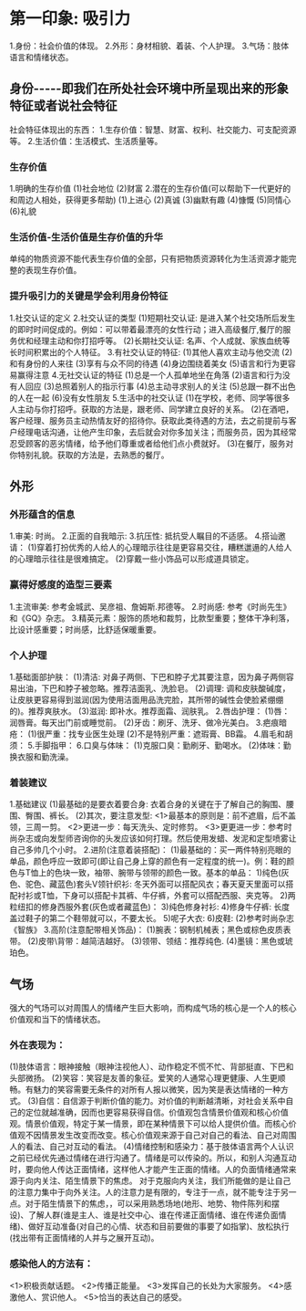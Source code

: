 # 第一印象: 吸引力
1.身份：社会价值的体现。
2.外形：身材相貌、着装、个人护理。
3.气场：肢体语言和情绪状态。

## 身份-----即我们在所处社会环境中所呈现出来的形象特征或者说社会特征
社会特征体现出的东西：
  1.生存价值：智慧、财富、权利、社交能力、可支配资源等。
  2.生活价值：生活模式、生活质量等。
###  生存价值
1.明确的生存价值
  (1)社会地位
  (2)财富
2.潜在的生存价值(可以帮助下一代更好的和周边人相处，获得更多帮助)
  (1)上进心
  (2)真诚
  (3)幽默有趣
  (4)慷慨
  (5)同情心
  (6)礼貌
### 生活价值-生活价值是生存价值的升华
  单纯的物质资源不能代表生存价值的全部，只有把物质资源转化为生活资源才能完整的表现生存价值。
### 提升吸引力的关键是学会利用身份特征
  1.社交认证的定义
  2.社交认证的类型
    (1)短期社交认证: 是进入某个社交场所后发生的即时时间促成的。例如：可以带着最漂亮的女性行动；进入高级餐厅,餐厅的服务优和经理主动和你打招呼等。
    (2)长期社交认证: 名声、个人成就、家族血统等长时间积累出的个人特征。
  3.有社交认证的特征:
    (1)其他人喜欢主动与他交流
    (2)和有身份的人来往
    (3)享有与众不同的待遇
    (4)身边围绕着美女
    (5)语言和行为更容易赢得注意
  4.无社交认证的特征
    (1)总是一个人孤单地坐在角落
    (2)语言和行为没有人回应
    (3)总照着别人的指示行事
    (4)总主动寻求别人的关注
    (5)总跟一群不出色的人在一起
    (6)没有女性朋友
  5.生活中的社交认证
    (1)在学校，老师、同学等很多人主动与你打招呼。获取的方法是，跟老师、同学建立良好的关系。
    (2)在酒吧，客户经理、服务员主动热情友好的招待你。获取此类待遇的方法，去之前提前与客户经理电话沟通，让他产生印象，去后就会对你多加关注；而服务员，因为其经常忍受顾客的恶劣情绪，给予他们尊重或者给他们点小费就好。
    (3)在餐厅，服务对你特别礼貌。获取的方法是，去熟悉的餐厅。
 ## 外形
 ### 外形蕴含的信息 
 1.审美: 时尚。
 2.正面的自我暗示:
 3.抗压性: 抵抗受人瞩目的不适感。
 4.搭讪邀请：
   (1)穿着打扮优秀的人给人的心理暗示往往是更容易交往，糟糕邋遢的人给人的心理暗示往往是很难搞定。
   (2)穿戴一些小饰品可以形成道具锁定。
 ### 赢得好感度的造型三要素
 1.主流审美: 参考金城武、吴彦祖、詹姆斯.邦德等。
 2.时尚感: 参考《时尚先生》和《GQ》杂志。
 3.精英元素：服饰的质地和裁剪，比款型重要；整体干净利落，比设计感重要；时尚感，比舒适保暖重要。

 ### 个人护理
1.基础面部护肤：
  (1)清洁: 对鼻子两侧、下巴和脖子尤其要注意，因为鼻子两侧容易出油，下巴和脖子被忽略。推荐洁面乳、洗脸皂。
  (2)调理: 调和皮肤酸碱度，让皮肤更容易得到滋润(因为使用洁面用品洗完脸，其所带的碱性会使脸紧绷绷的)。推荐爽肤水。
  (3)滋润: 即补水。推荐面霜、润肤乳。
2.唇齿护理：
  (1)唇：润唇膏。每天出门前或睡觉前。
  (2)牙齿：刷牙、洗牙、做冷光美白。
3.疤痕暗疮：
  (1)很严重：找专业医生处理
  (2)不是特别严重：遮瑕膏、BB霜。
4.眉毛和胡须：
5.手脚指甲：
6.口臭与体味：
  (1)克服口臭：勤刷牙、勤喝水。
  (2)体味：勤换衣服和勤洗澡。
### 着装建议
1.基础建议
  (1)最基础的是要衣着要合身: 衣着合身的关键在于了解自己的胸围、腰围、臀围、裤长。
  (2)其次，要注意发型: 
    <1>最基本的原则是：前不遮眉，后不盖领，三周一剪。
    <2>更进一步：每天洗头、定时修剪。
    <3>更更进一步：参考时尚杂志或向发型师咨询你的头发应该如何打理。然后使用发蜡、发泥和定型喷雾让自己多帅几个小时。
2.进阶(注意着装搭配)：
  (1)最基础的：买一两件特别亮眼的单品，颜色呼应一致即可(即让自己身上穿的颜色有一定程度的统一)。例：鞋的颜色与T恤上的色块一致，袖带、腕带与领带的颜色一致。基本的单品：
    1)纯色(灰色、驼色、藏蓝色)套头V领针织衫: 冬天外面可以搭配风衣；春天夏天里面可以搭配衬衫或T恤，下身可以搭配卡其裤、牛仔裤，外套可以搭配西服、夹克等。
    2)两粒纽扣的修身西服外套(灰色或者藏蓝色)：
    3)纯色修身衬衫:
    4)修身牛仔裤: 长度盖过鞋子的第二个鞋带就可以，不要太长。
    5)呢子大衣:
    6)皮鞋:
  (2)参考时尚杂志《智族》 
3.高阶(注意配带相关饰品)：
  (1)腕表：钢制机械表；黑色或棕色皮质表带。
  (2)皮带\背带：越简洁越好。
  (3)领带、领结：推荐纯色.
  (4)墨镜：黑色或琥珀色。
 ## 气场
 强大的气场可以对周围人的情绪产生巨大影响，而构成气场的核心是一个人的核心价值观和当下的情绪状态。
 
### 外在表现为：
(1)肢体语言：眼神接触（眼神注视他人）、动作稳定不慌不忙、背部挺直、下巴和头部微扬。
(2)笑容：笑容是友善的象征。爱笑的人通常心理更健康、人生更顺畅。有魅力的笑容需要无条件的对所有人报以微笑，因为笑是表达情绪的一种方式。
(3)自信：自信源于判断价值的能力。对价值的判断越清晰，对社会关系中自己的定位就越准确，因而也更容易获得自信。价值观包含情景价值观和核心价值观。情景价值观，特定于某一情景，即在某种情景下可以给人提供价值。而核心价值观不因情景发生改变而改变。核心价值观来源于自己对自己的看法、自己对周围人的看法、自己对互动的看法。
(4)情绪控制和感染力：基于肢体语言两个人认识之前已经优先通过情绪在进行沟通了。情绪是可以传染的。所以，和别人沟通互动时，要向他人传达正面情绪，这样他人才能产生正面的情绪。人的负面情绪通常来源于向内关注、陌生情景下的焦虑。 对于克服向内关注，我们所能做的是让自己的注意力集中于向外关注。人的注意力是有限的，专注于一点，就不能专注于另一点。对于陌生情景下的焦虑，，可以采用熟悉场地(地形、地势、物件陈列和摆设)、了解人群(谁是主人、谁是社交中心、谁在传递正面情绪、谁在传递负面情绪)、做好互动准备(对自己的心情、状态和目前要做的事要了如指掌)、放松执行(找出带有正面情绪的人并与之展开互动)。

### 感染他人的方法有：
<1>积极贡献话题。
<2>传播正能量。
<3>发挥自己的长处为大家服务。
<4>感激他人、赏识他人。
<5>恰当的表达自己的感受。


